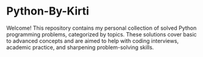 # Python-By-Kirti
Welcome! This repository contains my personal collection of solved Python programming problems, categorized by topics. These solutions cover basic to advanced concepts and are aimed to help with coding interviews, academic practice, and sharpening problem-solving skills.
